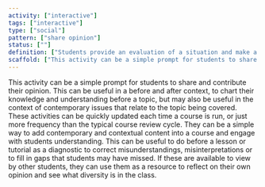 ```yaml
---
activity: ["interactive"]
tags: ["interactive"]
type: ["social"]
pattern: ["share opinion"]
status: [""]
definition: ["Students provide an evaluation of a situation and make a judgement drawing on their knowledge."]
scaffold: ["This activity can be a simple prompt for students to share and contribute their opinion. This can be useful in a before and after context, to chart their knowledge and understanding before a topic, but may also be useful in the context of contemporary issues that relate to the topic being covered. These activities can be quickly updated each time a course is run, or just more frequency than the typical course review cycle. They can be a simple way to add contemporary and contextual content into a course and engage with students understanding. This can be useful to do before a lesson or tutorial as a diagnostic to correct misunderstandings, misinterpretations or to fill in gaps that students may have missed. If these are available to view by other students, they can use them as a resource to reflect on their own opinion and see what diversity is in the class."]
---
```


This activity can be a simple prompt for students to share and contribute their opinion. This can be useful in a before and after context, to chart their knowledge and understanding before a topic, but may also be useful in the context of contemporary issues that relate to the topic being covered. These activities can be quickly updated each time a course is run, or just more frequency than the typical course review cycle. They can be a simple way to add contemporary and contextual content into a course and engage with students understanding. This can be useful to do before a lesson or tutorial as a diagnostic to correct misunderstandings, misinterpretations or to fill in gaps that students may have missed. If these are available to view by other students, they can use them as a resource to reflect on their own opinion and see what diversity is in the class.
